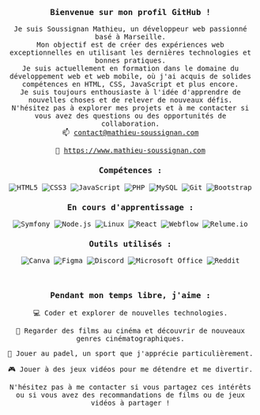 <div align="center">

<samp>

<h3>Bienvenue sur mon profil GitHub !</h3>

Je suis Soussignan Mathieu, un développeur web passionné basé à Marseille.<br>
Mon objectif est de créer des expériences web exceptionnelles en utilisant les dernières technologies et bonnes pratiques.<br>
Je suis actuellement en formation dans le domaine du développement web et web mobile, où j'ai acquis de solides compétences en HTML, CSS, JavaScript et plus encore.<br>
Je suis toujours enthousiaste à l'idée d'apprendre de nouvelles choses et de relever de nouveaux défis.<br>
N'hésitez pas à explorer mes projets et à me contacter si vous avez des questions ou des opportunités de collaboration.<br>
📫 [contact@mathieu-soussignan.com](mailto:contact@mathieu-soussignan.com)
 
 🧾 https://www.mathieu-soussignan.com

<h3>Compétences :</h3>

![HTML5](https://img.shields.io/badge/HTML5-%23E34F26.svg?style=for-the-badge&logo=html5&logoColor=white)
![CSS3](https://img.shields.io/badge/CSS3-%231572B6.svg?style=for-the-badge&logo=css3&logoColor=white)
![JavaScript](https://img.shields.io/badge/JavaScript-%23323330.svg?style=for-the-badge&logo=javascript&logoColor=%23F7DF1E)
![PHP](https://img.shields.io/badge/PHP-%777BB4.svg?style=for-the-badge&logo=php&logoColor=white)
![MySQL](https://img.shields.io/badge/MySQL-%2300f.svg?style=for-the-badge&logo=mysql&logoColor=white)
![Git](https://img.shields.io/badge/Git-%23F05033.svg?style=for-the-badge&logo=git&logoColor=white)
![Bootstrap](https://img.shields.io/badge/Bootstrap-%23563D7C.svg?style=for-the-badge&logo=bootstrap&logoColor=white)

<h3>En cours d'apprentissage :</h3>

![Symfony](https://img.shields.io/badge/Symfony-%23hotpink.svg?style=for-the-badge&logo=symfony&logoColor=white)
![Node.js](https://img.shields.io/badge/Node.js-%236DA55F.svg?style=for-the-badge&logo=node.js&logoColor=white)
![Linux](https://img.shields.io/badge/Linux-%2335ad3b.svg?style=for-the-badge&logo=linux&logoColor=white)
![React](https://img.shields.io/badge/React-%2361DAFB.svg?style=for-the-badge&logo=react&logoColor=white)
![Webflow](https://img.shields.io/badge/Webflow-%2320232a.svg?style=for-the-badge&logo=webflow&logoColor=%23FFD7D7)
![Relume.io](https://img.shields.io/badge/-Relume.io-563D7C?style=for-the-badge)

<h3>Outils utilisés :</h3>

![Canva](https://img.shields.io/badge/Canva-%2336b9ff.svg?style=for-the-badge&logo=canva&logoColor=white)
![Figma](https://img.shields.io/badge/Figma-%239e0b0b.svg?style=for-the-badge&logo=figma&logoColor=white)
![Discord](https://img.shields.io/badge/Discord-%235865F2.svg?style=for-the-badge&logo=discord&logoColor=white)
![Microsoft Office](https://img.shields.io/badge/Microsoft_Office-%23D83B01.svg?style=for-the-badge&logo=microsoft-office&logoColor=white)
![Reddit](https://img.shields.io/badge/Reddit-%23FF4500.svg?style=for-the-badge&logo=Reddit&logoColor=white)

<br>

<h3>Pendant mon temps libre, j'aime :</h3>

 💻 Coder et explorer de nouvelles technologies.
 
 
 🎥 Regarder des films au cinéma et découvrir de nouveaux genres cinématographiques.
 
 
 🎾 Jouer au padel, un sport que j'apprécie particulièrement.
 
 
 🎮 Jouer à des jeux vidéos pour me détendre et me divertir.
 
 

N'hésitez pas à me contacter si vous partagez ces intérêts ou si vous avez des recommandations de films ou de jeux vidéos à partager !

</samp>

</div>
